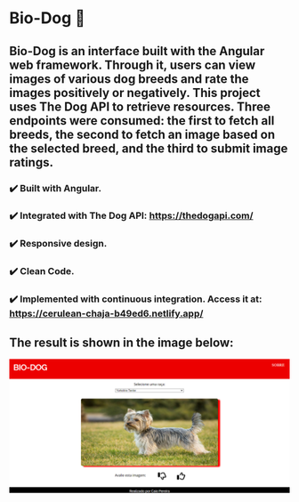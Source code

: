 # Bio-Dog :dog:
## Bio-Dog is an interface built with the Angular web framework. Through it, users can view images of various dog breeds and rate the images positively or negatively. This project uses The Dog API to retrieve resources. Three endpoints were consumed: the first to fetch all breeds, the second to fetch an image based on the selected breed, and the third to submit image ratings.

### :heavy_check_mark: Built with Angular.
### :heavy_check_mark: Integrated with The Dog API: https://thedogapi.com/
### :heavy_check_mark: Responsive design.
### :heavy_check_mark: Clean Code.
### :heavy_check_mark: Implemented with continuous integration. Access it at: https://cerulean-chaja-b49ed6.netlify.app/

## The result is shown in the image below:

![Cat](https://raw.githubusercontent.com/CaioPereir4/BIO-DOG/master/src/assets/print_biodog.png)
